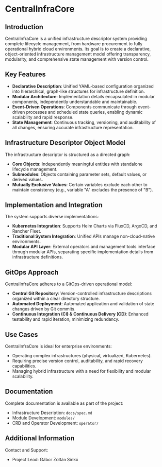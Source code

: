 # CentralInfraCore

## Introduction

CentralInfraCore is a unified infrastructure descriptor system providing complete lifecycle management, from hardware procurement to fully operational hybrid cloud environments. Its goal is to create a declarative, object-oriented infrastructure management model offering transparency, modularity, and comprehensive state management with version control.

## Key Features

- **Declarative Description**: Unified YAML-based configuration organized into hierarchical, graph-like structures for infrastructure definition.
- **Modular Architecture**: Implementation details encapsulated in modular components, independently understandable and maintainable.
- **Event-Driven Operations**: Components communicate through event-driven processes and scheduled state queries, enabling dynamic scalability and rapid response.
- **State Management**: Continuous tracking, versioning, and auditability of all changes, ensuring accurate infrastructure representation.

## Infrastructure Descriptor Object Model

The infrastructure descriptor is structured as a directed graph:

- **Core Objects**: Independently meaningful entities with standalone lifecycle management.
- **Submodules**: Objects containing parameter sets, default values, or derived values.
- **Mutually Exclusive Values**: Certain variables exclude each other to maintain consistency (e.g., variable "A" excludes the presence of "B").

## Implementation and Integration

The system supports diverse implementations:

- **Kubernetes Integration**: Supports Helm Charts via FluxCD, ArgoCD, and Rancher Fleet.
- **Traditional System Integration**: Unified APIs manage non-cloud-native environments.
- **Modular API Layer**: External operators and management tools interface through modular APIs, separating specific implementation details from infrastructure definitions.

## GitOps Approach

CentralInfraCore adheres to a GitOps-driven operational model:

- **Central Git Repository**: Version-controlled infrastructure descriptions organized within a clear directory structure.
- **Automated Deployment**: Automated application and validation of state changes driven by Git commits.
- **Continuous Integration (CI) & Continuous Delivery (CD)**: Enhanced testability and rapid iteration, minimizing redundancy.

## Use Cases

CentralInfraCore is ideal for enterprise environments:

- Operating complex infrastructures (physical, virtualized, Kubernetes).
- Requiring precise version control, auditability, and rapid recovery capabilities.
- Managing hybrid infrastructure with a need for flexibility and modular scalability.

## Documentation

Complete documentation is available as part of the project:

- Infrastructure Description: `docs/spec.md`
- Module Development: `modules/`
- CRD and Operator Development: `operator/`

## Additional Information

Contact and Support:

- Project Lead: Gábor Zoltán Sinkó


